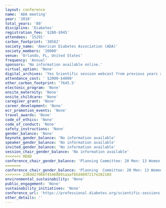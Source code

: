 ```yaml
---
layout: conference 
name: 'ADA meeting'
year: '2018'
total_years: '80'
discipline: 'Diabetes'
registration_fee: '$280-$945'
attendees: '15291'
carbon_footprint: '30582'
society_name: 'American Diabetes Association (ADA)'
society_members: '20000'
venue: 'Orlando, FL, United States'
frequency: 'Annual'
sponsors: 'No information available online.'
virtual_option: 'None'
digital_archives: 'Yes Scientific session webcast from previous years annual meeting is available (https://professional.diabetes.org/webcasts-ss2019) must pay $299 for full meeting content.'
attendance_cost: ' $2000-$4000'
other_carbon_footprint: '7645.5'
electonic_program: 'None'
onsite_maternity: 'None'
onsite_childcare: 'None'
caregiver_grant: 'None'
career_development: 'None'
ecr_promotion_events: 'None'
travel_awards: 'None'
code_of_ethics: 'None'
code_of_conduct: 'None'
safety_instructions: 'None'
gender_balance: 'None'
keynote_gender_balance: 'No information available'
speaker_gender_balance: 'No information available'
invited_gender_balance: 'No information available'
session_chair_gender_balance: 'No information available'
<<<<<<< HEAD
conference_chair_gender_balance: 'Planning Committee: 20 Men: 13 Women'
=======
conference_chair_gender_balance: 'Planning  Committee: 20 Men: 13 Women'
>>>>>>> 236dd27066f45460891aaafb5d4897217e28218d
environmental_sustainability: 'None'
public_engagement: 'None'
sustainability_initiatives: 'None'
conference_url: 'https://professional.diabetes.org/scientific-sessions'
other_details: ''
---
```

